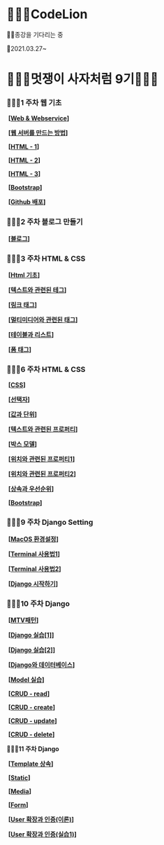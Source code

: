 # 👩🏽‍🏫CodeLion

🙏🏻종강을 기다리는 중

📖2021.03.27~

# 👰🏻‍♀️멋쟁이 사자처럼 9기👰🏾‍♂️




### __👨🏽‍💻1 주차 웹 기초__

​	__[[Web & Webservice](./1st/web&service.md)]__

​	__[[웹 서버를 만드는 방법](./1st/howtomake.md)]__

​	__[[HTML - 1](./1st/html_1.md)]__

​	__[[HTML - 2](./1st/html_2.md)]__

​	__[[HTML - 3](./1st/html_3.md)]__

​	__[[Bootstrap](./1st/bootstrap.md)]__

​	__[[Github 배포](./1st/githubdist.md)]__



### __👨🏽‍💻2 주차 블로그 만들기__

​	__[[블로그](https://dltmd202.github.io/)]__



### __👨🏽‍💻3 주차 HTML & CSS__

​	__[[Html 기초](./3rd/basic_html.md)]__

​	__[[텍스트와 관련된 테그](./3rd/related_text.md)]__

​	__[[링크 태그](./3rd/link.md)]__

​	__[[멀티미디어와 관련된 태그](./3rd/media.md)]__

​	__[[테이블과 리스트](./3rd/table.md)]__

​	__[[폼 태그](./3rd/form.md)]__



### __👨🏽‍💻6 주차 HTML & CSS__

​	__[[CSS](./6th/CSS.md)]__

​	__[[선택자](./6th/selecter.md)]__

​	__[[값과 단위](./6th/valueAndUnit.md)]__

​	__[[텍스트와 관련된 프로퍼티](./6th/TextReProp.md)]__

​	__[[박스 모델](./6th/boxModel.md)]__

​	__[[위치와 관련된 프로퍼티1](./6th/Loc1.md)]__

​	__[[위치와 관련된 프로퍼티2](./6th/Loc2.md)]__

​	__[[상속과 우선순위](./6th/Loc2.md)]__

​	__[[Bootstrap](./6th/bootstrap.md)]__



### __👨🏽‍💻9 주차 Django Setting__

​	__[[MacOS 환경설정](./9th/mac_setting.md)]__

​	__[[Terminal 사용법1](./9th/terminal1.md)]__

​	__[[Terminal 사용법2](./9th/terminal2.md)]__

​	__[[Django 시작하기](./9th/stDj.md)]__



### __👨🏽‍💻10 주차 Django__

​	__[[MTV패턴](./10th/MTV.md)]__

​	__[[Django 실습[1]](./10th/django1.md)]__

​	__[[Django 실습[2]](./10th/django2.md)]__

​	__[[Django와 데이터베이스](./10th/dj_and_db.md)]__

​	__[[Model 실습](./10th/Model.md)]__

​	__[[CRUD - read](./10th/read.md)]__

​	__[[CRUD - create](./10th/create.md)]__

​	__[[CRUD - update](./10th/update.md)]__

​	__[[CRUD - delete](./10th/delete.md)]__



__👨🏽‍💻11 주차 Django__

​	__[[Template 상속](./13th/Tem_heritage.md)]__

​	__[[Static](./13th/static.md)]__

​	__[[Media](./13th/Media.md)]__

​	__[[Form](./13th/form.md)]__

​	__[[User 확장과 인증(이론)](./13th/user1.md)]__

​	__[[User 확장과 인증(실습1)](./13th/user2.md)]__
